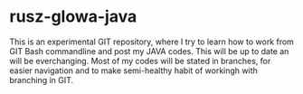 # rusz-glowa-java
This is an experimental GIT repository, where I try to learn how to work from GIT Bash commandline and post my JAVA codes.
This will be up to date an will be everchanging.
Most of my codes will be stated in branches, for easier navigation and to make semi-healthy habit of workingh with branching in GIT.

